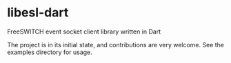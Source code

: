 libesl-dart
===========

FreeSWITCH event socket client library written in Dart

The project is in its initial state, and contributions are very welcome.
See the examples directory for usage.
